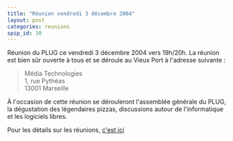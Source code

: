 ```yaml
---
title: "Réunion vendredi 3 décembre 2004"
layout: post
categories: reunions
spip_id: 30
---
```

Réunion du PLUG ce vendredi 3 décembre 2004 vers 19h/20h.
La réunion est bien sûr ouverte à tous et se déroule au Vieux Port à l'adresse suivante : 
  
> Média Technologies  
> 1, rue Pythéas  
> 13001 Marseille

À l'occasion de cette réunion se dérouleront l'assemblée générale du PLUG, la dégustation des légendaires pizzas, discussions autour de l'informatique et les logiciels libres.

Pour les détails sur les réunions, [c'est ici](/association/les-reunions-du-plug/)
